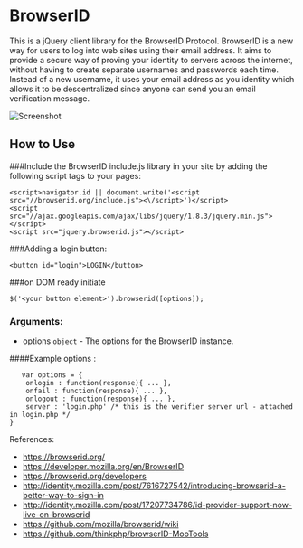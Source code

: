 BrowserID
=========

This is a jQuery client library for the BrowserID Protocol. BrowserID is a new way for users to log into web sites using their email address.
It aims to provide a secure way of proving your identity to servers across the internet, without having to create separate usernames and passwords each time. 
Instead of a new username, it uses your email address as you identity which allows it to be descentralized since anyone can send you an
email verification message.

![Screenshot](https://developer.mozilla.org/@api/deki/files/6051/=browserid-enter-email.png)

How to Use
----------

###Include the BrowserID include.js library in your site by adding the following script tags to your pages:
```
<script>navigator.id || document.write('<script src="//browserid.org/include.js"><\/script>')</script>
<script src="//ajax.googleapis.com/ajax/libs/jquery/1.8.3/jquery.min.js"></script>
<script src="jquery.browserid.js"></script>
```

###Adding a login button:

```
<button id="login">LOGIN</button>
```

###on DOM ready initiate
```
$('<your button element>').browserid([options]);
```

### Arguments:

- options   `object` - The options for the BrowserID instance.

####Example options :
```
   var options = {
    onlogin : function(response){ ... },
    onfail : function(response){ ... },
    onlogout : function(response){ ... },
    server : 'login.php' /* this is the verifier server url - attached in login.php */
}
```

References:

- https://browserid.org/
- https://developer.mozilla.org/en/BrowserID
- https://browserid.org/developers
- http://identity.mozilla.com/post/7616727542/introducing-browserid-a-better-way-to-sign-in
- http://identity.mozilla.com/post/17207734786/id-provider-support-now-live-on-browserid
- https://github.com/mozilla/browserid/wiki
- https://github.com/thinkphp/browserID-MooTools

